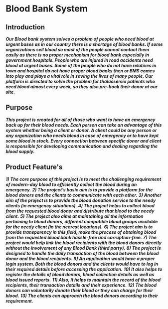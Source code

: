 # Blood Bank System
## Introduction
***Our Blood bank system solves a problem of people who need blood at urgent
bases as in our country there is a shortage of blood banks. If some organizations
sell blood so most of the people cannot contact them easily as there is no proper
mechanism for blood bank especially in government hospitals. People who are
injured in road accidents need blood at urgent bases. Some of the people who do
not have relatives in town and hospital do not have proper blood banks then or
BMS comes into play and plays a vital role in saving the lives of many people. Our
platform is directed to solve the problem for thalassemia patients who need
blood almost every week, so they also pre-book their donor at our site.***

## Purpose
***This project is created for all of those who want to have an emergency
back up for their blood needs. Each person can take an advantage of this
system whether being a client or donor. A client could be any person or
any organization who needs blood in case of emergency or to have kept
some blood in stock. Every connection between specific donor and client
is responsible for developing communication and dealing regarding the
blood supply.***

## Product Feature's
***1) The core purpose of this project is to meet the challenging
requirement of modern-day blood to efficiently collect the blood during an
emergency.***
***2) The project’s basic aim is to provide a platform for the blood donors
and the clients to communicate with each other.***
***3) Another aim of the project is to provide the blood donation service to
the needy clients (in emergency situations).***
***4) The project helps to collect blood from the requested blood donor
and distribute that blood to the needy client.***
***5) The project also aims at maintaining all the information pertaining to
blood donors, different compatible blood groups available for the needy
client (in the nearest locations).***
***6) The project aim is to provide transparency in this field, make the
process of obtaining blood from the requested blood bank hassle-free and
corruption-free.***
***7) The project would help link the blood recipients with the blood
donors directly without the involvement of any Blood Bank (third party).***
***8) The project is designed to handle the daily transaction of the blood
between the blood donor and the blood recipients.***
***9) An application would have a proper login system. Both the blood
donors and the clients would have to log in their required details before
accessing the application.***
***10) It also helps to register the details of blood donors, blood collection
details as well as blood issued reports.***
***11) Also, it helps to maintain the record of the blood recipients, their
transaction details and their experience.***
***12) The blood donors can voluntarily donate their blood or they can
charge for their blood.***
***13) The clients can approach the blood donors according to their
requirement.***
